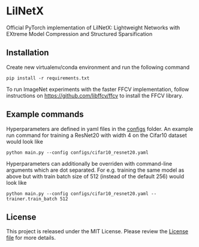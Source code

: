 # LilNetX
Official PyTorch implementation of LilNetX: Lightweight Networks with EXtreme Model Compression and Structured Sparsification


## Installation
Create new virtualenv/conda environment and run the following command
```
pip install -r requirements.txt
```
To run ImageNet experiments with the faster FFCV implementation, follow instructions on https://github.com/libffcv/ffcv to install the FFCV library.

## Example commands
Hyperparameters are defined in yaml files in the [configs](configs/) folder. An example run command for training a ResNet20 with width 4 on the Cifar10 dataset would look like
```
python main.py --config configs/cifar10_resnet20.yaml
```
Hyperparameters can additionally be overriden with command-line arguments which are dot separated. For e.g. training the same model as above but with train batch size of 512 (instead of the default 256) would look like
```
python main.py --config configs/cifar10_resnet20.yaml --trainer.train_batch 512
```

## License

This project is released under the MIT License. Please review the [License file](LICENSE) for more details.

